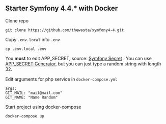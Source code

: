 ## Starter Symfony 4.4.* with Docker

Clone repo
````shell
git clone https://github.com/thewasta/symfony4-4.git
````

Copy `.env.local` into `.env`

```shell
cp .env.local .env
```

You **must** to edit APP_SECRET, source: [Symfony Secret](https://symfony.com/doc/current/reference/configuration/framework.html#secret)
. You can use [APP_SECRET Generator](http://nux.net/secret), but you can just type a random string with length 32.

Edit arguments for php service in `docker-compose.yml`

```text
args:
GIT_MAIL: "mail@mail.com"
GIT_NAME: "Name Random"
```

Start project using docker-compose

````shell
docker-compose up
````